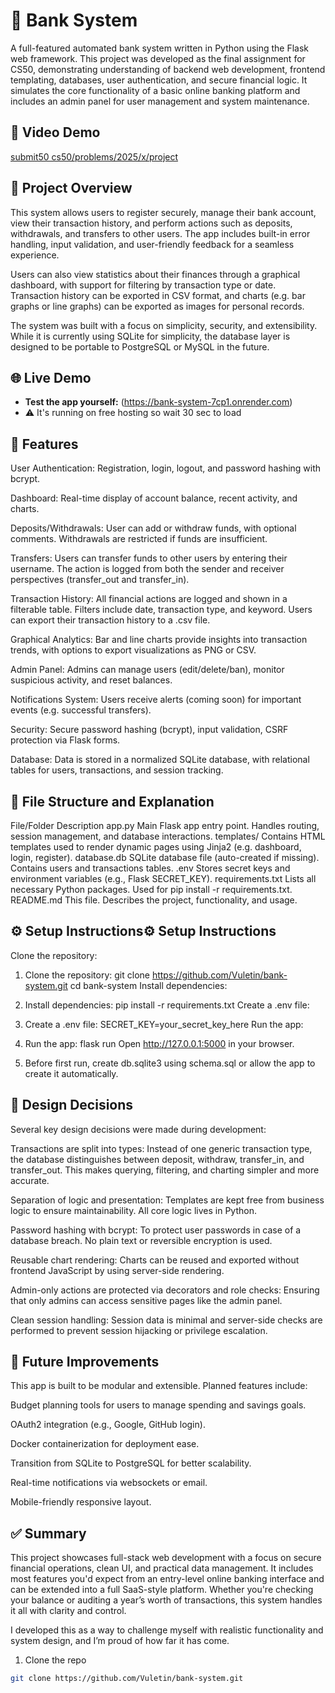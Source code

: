 # 🏦 Bank System

A full-featured automated bank system written in Python using the Flask web framework. This project was developed as the final assignment for CS50, demonstrating understanding of backend web development, frontend templating, databases, user authentication, and secure financial logic. It simulates the core functionality of a basic online banking platform and includes an admin panel for user management and system maintenance.

## 🎥 Video Demo
[submit50 cs50/problems/2025/x/project](https://youtu.be/uvWxghlOhAs)

## 🧠 Project Overview

This system allows users to register securely, manage their bank account, view their transaction history, and perform actions such as deposits, withdrawals, and transfers to other users. The app includes built-in error handling, input validation, and user-friendly feedback for a seamless experience.

Users can also view statistics about their finances through a graphical dashboard, with support for filtering by transaction type or date. Transaction history can be exported in CSV format, and charts (e.g. bar graphs or line graphs) can be exported as images for personal records.

The system was built with a focus on simplicity, security, and extensibility. While it is currently using SQLite for simplicity, the database layer is designed to be portable to PostgreSQL or MySQL in the future.

## 🌐 Live Demo

* **Test the app yourself:** (https://bank-system-7cp1.onrender.com)
* ⚠ It's running on free hosting so wait 30 sec to load

## 🚀 Features

User Authentication: Registration, login, logout, and password hashing with bcrypt.

Dashboard: Real-time display of account balance, recent activity, and charts.

Deposits/Withdrawals: User can add or withdraw funds, with optional comments. Withdrawals are restricted if funds are insufficient.

Transfers: Users can transfer funds to other users by entering their username. The action is logged from both the sender and receiver perspectives (transfer_out and transfer_in).

Transaction History: All financial actions are logged and shown in a filterable table. Filters include date, transaction type, and keyword. Users can export their transaction history to a .csv file.

Graphical Analytics: Bar and line charts provide insights into transaction trends, with options to export visualizations as PNG or CSV.

Admin Panel: Admins can manage users (edit/delete/ban), monitor suspicious activity, and reset balances.

Notifications System: Users receive alerts (coming soon) for important events (e.g. successful transfers).

Security: Secure password hashing (bcrypt), input validation, CSRF protection via Flask forms.

Database: Data is stored in a normalized SQLite database, with relational tables for users, transactions, and session tracking.

## 📂 File Structure and Explanation

File/Folder	Description
app.py	Main Flask app entry point. Handles routing, session management, and database interactions.
templates/	Contains HTML templates used to render dynamic pages using Jinja2 (e.g. dashboard, login, register).
database.db	SQLite database file (auto-created if missing). Contains users and transactions tables.
.env	Stores secret keys and environment variables (e.g., Flask SECRET_KEY).
requirements.txt	Lists all necessary Python packages. Used for pip install -r requirements.txt.
README.md	This file. Describes the project, functionality, and usage.

## ⚙️ Setup Instructions⚙️ Setup Instructions

Clone the repository:

1. Clone the repository:
git clone https://github.com/Vuletin/bank-system.git
cd bank-system
Install dependencies:

2. Install dependencies:
pip install -r requirements.txt
Create a .env file:

3. Create a .env file:
SECRET_KEY=your_secret_key_here
Run the app:

4. Run the app:
flask run
Open http://127.0.0.1:5000 in your browser.

5. Before first run, create db.sqlite3 using schema.sql or allow the app to create it automatically.

## 🔧 Design Decisions

Several key design decisions were made during development:

Transactions are split into types: Instead of one generic transaction type, the database distinguishes between deposit, withdraw, transfer_in, and transfer_out. This makes querying, filtering, and charting simpler and more accurate.

Separation of logic and presentation: Templates are kept free from business logic to ensure maintainability. All core logic lives in Python.

Password hashing with bcrypt: To protect user passwords in case of a database breach. No plain text or reversible encryption is used.

Reusable chart rendering: Charts can be reused and exported without frontend JavaScript by using server-side rendering.

Admin-only actions are protected via decorators and role checks: Ensuring that only admins can access sensitive pages like the admin panel.

Clean session handling: Session data is minimal and server-side checks are performed to prevent session hijacking or privilege escalation.

## 🔮 Future Improvements

This app is built to be modular and extensible. Planned features include:

Budget planning tools for users to manage spending and savings goals.

OAuth2 integration (e.g., Google, GitHub login).

Docker containerization for deployment ease.

Transition from SQLite to PostgreSQL for better scalability.

Real-time notifications via websockets or email.

Mobile-friendly responsive layout.

## ✅ Summary

This project showcases full-stack web development with a focus on secure financial operations, clean UI, and practical data management. It includes most features you'd expect from an entry-level online banking interface and can be extended into a full SaaS-style platform. Whether you're checking your balance or auditing a year’s worth of transactions, this system handles it all with clarity and control.

I developed this as a way to challenge myself with realistic functionality and system design, and I’m proud of how far it has come.

1. Clone the repo  
```bash
git clone https://github.com/Vuletin/bank-system.git
